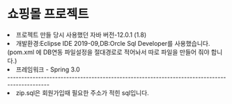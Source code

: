 # 쇼핑몰 프로젝트
<li>프로젝트 만들 당시 사용했던 자바 버전-12.0.1 (1.8)</li>
<li>개발환경:Eclipse IDE 2019-09,DB:Orcle Sql Developer를 사용했습니다.<br>
(pom.xml 에 DB연동 파일설정을 절대경로로 적어놔서 따로 파일을 만들어 줘야 합니다.)</li>
<li>프레임워크  - Spring 3.0 </li>
---------------------------------------------------------------------------------------------<br>
<li> zip.sql은 회원가입때 필요한 주소가 적힌 sql입니다.</li>
